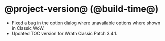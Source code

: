 # @project-version@ (@build-time@)

* Fixed a bug in the option dialog where unavailable options where shown in Classic WoW.
* Updated TOC version for Wrath Classic Patch 3.4.1.
